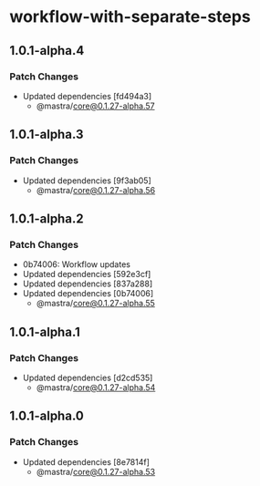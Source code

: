 # workflow-with-separate-steps

## 1.0.1-alpha.4

### Patch Changes

- Updated dependencies [fd494a3]
  - @mastra/core@0.1.27-alpha.57

## 1.0.1-alpha.3

### Patch Changes

- Updated dependencies [9f3ab05]
  - @mastra/core@0.1.27-alpha.56

## 1.0.1-alpha.2

### Patch Changes

- 0b74006: Workflow updates
- Updated dependencies [592e3cf]
- Updated dependencies [837a288]
- Updated dependencies [0b74006]
  - @mastra/core@0.1.27-alpha.55

## 1.0.1-alpha.1

### Patch Changes

- Updated dependencies [d2cd535]
  - @mastra/core@0.1.27-alpha.54

## 1.0.1-alpha.0

### Patch Changes

- Updated dependencies [8e7814f]
  - @mastra/core@0.1.27-alpha.53
